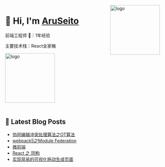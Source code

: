 
<img src="https://github-readme-stats.vercel.app/api?username=AruSeito&show_icons=true&title_color=fff&icon_color=79ff97&text_color=9f9f9f&bg_color=151515" alt="logo" height="160" align="right" style="margin: 5px; margin-bottom: 20px;" />

# 👋 Hi, I'm [AruSeito](https://aruseito.github.io/)

前端工程师 🤖｜1年经验 

主要技术栈：React全家桶

<img src="https://github-profile-trophy.vercel.app/?username=AruSeito&column=7" alt="logo" height="160" align="center" style="margin: auto; margin-bottom: 20px;" />


## 📕 Latest Blog Posts

<!-- BLOG-POST-LIST:START -->
- [协同编辑冲突处理算法之OT算法](https://aruseito.github.io/article/23c3b7d4/)
- [webpack5之Module Federation](https://aruseito.github.io/article/b60a0549/)
- [微前端](https://aruseito.github.io/article/3b97e6/)
- [React 之 同构](https://aruseito.github.io/article/529a2369/)
- [实现简易的可视化拖动生成页面](https://aruseito.github.io/article/71eb139c/)
<!-- BLOG-POST-LIST:END -->






